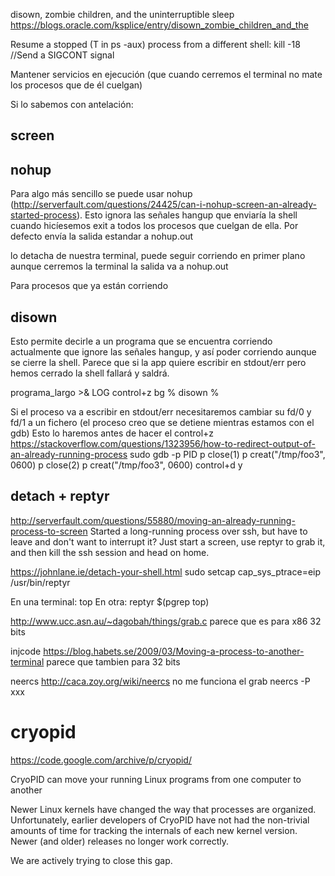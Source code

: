 disown, zombie children, and the uninterruptible sleep
https://blogs.oracle.com/ksplice/entry/disown_zombie_children_and_the


Resume a stopped (T in ps -aux) process from a different shell:
kill -18 <pid>  //Send a SIGCONT signal


Mantener servicios en ejecución (que cuando cerremos el terminal no mate los procesos que de él cuelgan)

Si lo sabemos con antelación:

## screen ##

## nohup ##
Para algo más sencillo se puede usar nohup (http://serverfault.com/questions/24425/can-i-nohup-screen-an-already-started-process).
Esto ignora las señales hangup que enviaría la shell cuando hicíesemos exit a todos los procesos que cuelgan de ella.
Por defecto envía la salida estandar a nohup.out

lo detacha de nuestra terminal, puede seguir corriendo en primer plano aunque cerremos la terminal
la salida va a nohup.out


Para procesos que ya están corriendo

## disown ##
Esto permite decirle a un programa que se encuentra corriendo actualmente que ignore las señales hangup, y así poder corriendo aunque se cierre la shell.
Parece que si la app quiere escribir en stdout/err pero hemos cerrado la shell fallará y saldrá.

programa_largo >& LOG
control+z
bg %
disown %

Si el proceso va a escribir en stdout/err necesitaremos cambiar su fd/0 y fd/1 a un fichero (el proceso creo que se detiene mientras estamos con el gdb)
Esto lo haremos antes de hacer el control+z
https://stackoverflow.com/questions/1323956/how-to-redirect-output-of-an-already-running-process
sudo gdb -p PID
p close(1)
p creat("/tmp/foo3", 0600)
p close(2)
p creat("/tmp/foo3", 0600)
control+d
y



## detach + reptyr ##
http://serverfault.com/questions/55880/moving-an-already-running-process-to-screen
Started a long-running process over ssh, but have to leave and don't want to interrupt it? Just start a screen, use reptyr to grab it, and then kill the ssh session and head on home.

https://johnlane.ie/detach-your-shell.html
sudo setcap cap_sys_ptrace=eip /usr/bin/reptyr

En una terminal: top
En otra:
reptyr $(pgrep top)




http://www.ucc.asn.au/~dagobah/things/grab.c
parece que es para x86 32 bits

injcode
https://blog.habets.se/2009/03/Moving-a-process-to-another-terminal
parece que tambien para 32 bits

neercs
http://caca.zoy.org/wiki/neercs
no me funciona el grab
  neercs -P xxx

# cryopid
https://code.google.com/archive/p/cryopid/

CryoPID can move your running Linux programs from one computer to another

Newer Linux kernels have changed the way that processes are organized. Unfortunately, earlier developers of CryoPID have not had the non-trivial amounts of time for tracking the internals of each new kernel version. Newer (and older) releases no longer work correctly.

We are actively trying to close this gap.
